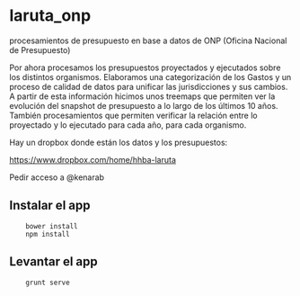 laruta_onp
==========

procesamientos de presupuesto en base a datos de ONP (Oficina Nacional de Presupuesto)

Por ahora procesamos los presupuestos proyectados y ejecutados sobre los distintos organismos. Elaboramos una categorización de los Gastos y un proceso de calidad de datos para unificar las jurisdicciones y sus cambios. 
A partir de esta información hicimos unos treemaps que permiten ver la evolución del snapshot de presupuesto a lo largo de los últimos 10 años.
También procesamientos que permiten verificar la relación entre lo proyectado y lo ejecutado para cada año, para cada organismo.

Hay un dropbox donde están los datos y los presupuestos:

https://www.dropbox.com/home/hhba-laruta

Pedir acceso a @kenarab


## Instalar el app ##

```
    bower install
    npm install
```

## Levantar el app ##

```
    grunt serve
```

